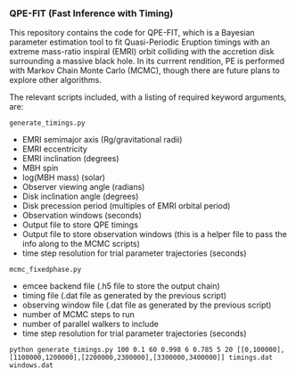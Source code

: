 ### QPE-FIT (Fast Inference with Timing)

This repository contains the code for QPE-FIT, which is a Bayesian parameter estimation tool to fit Quasi-Periodic Eruption timings with an extreme mass-ratio inspiral (EMRI) orbit colliding with the accretion disk surrounding a massive black hole. In its currrent rendition, PE is performed with Markov Chain Monte Carlo (MCMC), though there are future plans to explore other algorithms.

The relevant scripts included, with a listing of required keyword arguments, are:
```
generate_timings.py
```
- EMRI semimajor axis (Rg/gravitational radii)
- EMRI eccentricity
- EMRI inclination (degrees)
- MBH spin
- log(MBH mass) (solar)
- Observer viewing angle (radians)
- Disk inclination angle (degrees)
- Disk precession period (multiples of EMRI orbital period)
- Observation windows (seconds)
- Output file to store QPE timings
- Output file to store observation windows (this is a helper file to pass the info along to the MCMC scripts)
- time step resolution for trial parameter trajectories (seconds)

```
mcmc_fixedphase.py
```
- emcee backend file (.h5 file to store the output chain)
- timing file (.dat file as generated by the previous script)
- observing window file (.dat file as generated by the previous script)
- number of MCMC steps to run
- number of parallel walkers to include
- time step resolution for trial parameter trajectories (seconds)
```
python generate_timings.py 100 0.1 60 0.998 6 0.785 5 20 [[0,100000],[1100000,1200000],[2200000,2300000],[3300000,3400000]] timings.dat windows.dat
```
